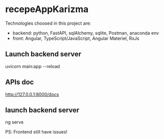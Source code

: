 # recepeAppKarizma
Technologies choosed in this project are: 
- backend: python, FastAPI, sqlAlchemy, sqlite, Postman, anaconda env 
- front: Angular, TypeScript/JavaScript, Angular Materiel, RxJs
## Launch backend server
uvicorn main:app --reload

## APIs doc
http://127.0.0.1:8000/docs

## launch backend server
ng serve

PS: Frontend still have issues!
